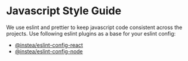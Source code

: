 # Javascript Style Guide

We use eslint and prettier to keep javascript code consistent across the projects.
Use following eslint plugins as a base for your eslint config:
- [@instea/eslint-config-react](./eslint-config-react/)
- [@instea/eslint-config-node](./eslint-config-node/)

